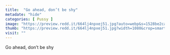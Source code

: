 ```yaml
---
title:  "Go ahead, don’t be shy"
metadate: "hide"
categories: [ Pussy ]
image: "https://preview.redd.it/664lj4npxej51.jpg?auto=webp&s=1528be2cac531e62ef95680e6482a9d8168279f6"
thumb: "https://preview.redd.it/664lj4npxej51.jpg?width=1080&crop=smart&auto=webp&s=f8b799b7cd69e18d5d200818e7afdfdc9d52c6ec"
visit: ""
---
```

Go ahead, don’t be shy
